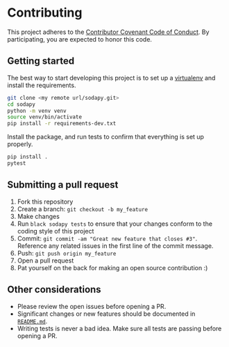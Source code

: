 # Contributing

This project adheres to the [Contributor Covenant Code of Conduct](http://contributor-covenant.org/version/1/4/). By participating, you are expected to honor this code.

## Getting started

The best way to start developing this project is to set up a [virtualenv](https://virtualenv.pypa.io/en/stable/) and install the requirements.

```sh
git clone <my remote url/sodapy.git>
cd sodapy
python -m venv venv
source venv/bin/activate
pip install -r requirements-dev.txt
```

Install the package, and run tests to confirm that everything is set up properly.

```sh
pip install .
pytest
```

## Submitting a pull request

1. Fork this repository
2. Create a branch: `git checkout -b my_feature`
3. Make changes
4. Run `black sodapy tests` to ensure that your changes conform to the coding style of this project
5. Commit: `git commit -am "Great new feature that closes #3"`. Reference any related issues in the first line of the commit message.
6. Push: `git push origin my_feature`
7. Open a pull request
8. Pat yourself on the back for making an open source contribution :)

## Other considerations

- Please review the open issues before opening a PR.
- Significant changes or new features should be documented in [`README.md`](https://github.com/xmunoz/sodapy/blob/main/README.md).
- Writing tests is never a bad idea. Make sure all tests are passing before opening a PR.
